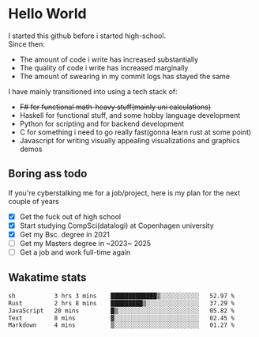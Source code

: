 # Hello World

I started this github before i started high-school.  
Since then:
- The amount of code i write has increased substantially
- The quality of code i write has increased marginally
- The amount of swearing in my commit logs has stayed the same

I have mainly transitioned into using a tech stack of:
- ~~F# for functional math-heavy stuff(mainly uni calculations)~~
- Haskell for functional stuff, and some hobby language development
- Python for scripting and for backend development
- C for something i need to go really fast(gonna learn rust at some point)
- Javascript for writing visually appealing visualizations and graphics demos

## Boring ass todo
If you're cyberstalking me for a job/project, here is my plan for the next couple of years
- [x] Get the fuck out of high school
- [x] Start studying CompSci(datalogi) at Copenhagen university
- [x] Get my Bsc. degree in 2021
- [ ] Get my Masters degree in ~2023~ 2025
- [ ] Get a job and work full-time again

## Wakatime stats
<!--START_SECTION:waka-->

```txt
sh           3 hrs 3 mins    █████████████▒░░░░░░░░░░░   52.97 %
Rust         2 hrs 8 mins    █████████▒░░░░░░░░░░░░░░░   37.29 %
JavaScript   20 mins         █▒░░░░░░░░░░░░░░░░░░░░░░░   05.82 %
Text         8 mins          ▓░░░░░░░░░░░░░░░░░░░░░░░░   02.45 %
Markdown     4 mins          ▒░░░░░░░░░░░░░░░░░░░░░░░░   01.27 %
```

<!--END_SECTION:waka-->

